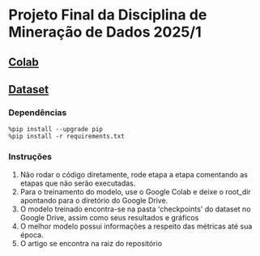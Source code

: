 # Projeto Final da Disciplina de Mineração de Dados 2025/1

## [Colab](https://colab.research.google.com/drive/1IY5Tn0xcZ_6jaBE-KCEllejJMRGU4p4s#scrollTo=WrkT0UVH7W4r)

## [Dataset](https://drive.google.com/drive/folders/1MXSqc-rxWwITH65JswkCF9F0iEkPJPRD?usp=sharing)

### Dependências

```
%pip install --upgrade pip
%pip install -r requirements.txt
```

### Instruções

1. Não rodar o código diretamente, rode etapa a etapa comentando as etapas que não serão executadas.
2. Para o treinamento do modelo, use o Google Colab e deixe o root_dir apontando para o diretório do Google Drive.
3. O modelo treinado encontra-se na pasta 'checkpoints' do dataset no Google Drive, assim como seus resultados e gráficos
4. O melhor modelo possui informações a respeito das métricas até sua época.
5. O artigo se encontra na raiz do repositório
